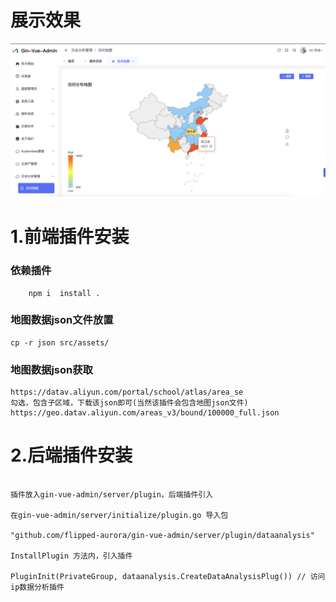 # 展示效果
![访问地图](https://github.com/2696524545/plugin/blob/main/dataanalysis.png?raw=true)
# 1.前端插件安装
### 依赖插件
```
    npm i  install .
```
### 地图数据json文件放置
```
cp -r json src/assets/
```
### 地图数据json获取
```
https://datav.aliyun.com/portal/school/atlas/area_se
勾选，包含子区域，下载该json即可(当然该插件会包含地图json文件)
https://geo.datav.aliyun.com/areas_v3/bound/100000_full.json
```

# 2.后端插件安装
```

插件放入gin-vue-admin/server/plugin，后端插件引入

在gin-vue-admin/server/initialize/plugin.go 导入包

"github.com/flipped-aurora/gin-vue-admin/server/plugin/dataanalysis"

InstallPlugin 方法内，引入插件

PluginInit(PrivateGroup, dataanalysis.CreateDataAnalysisPlug()) // 访问ip数据分析插件


```
